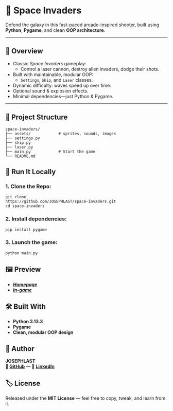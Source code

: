 # 👾 Space Invaders

Defend the galaxy in this fast-paced arcade-inspired shooter, built using **Python**, **Pygame**, and clean **OOP architecture**.

---


## 🎯 Overview

- Classic *Space Invaders* gameplay:
  - Control a laser cannon, destroy alien invaders, dodge their shots.
- Built with maintainable, modular OOP:
  - `Settings`, `Ship`, and `Laser` classes.
- Dynamic difficulty: waves speed up over time.
- Optional sound & explosion effects.
- Minimal dependencies—just Python & Pygame.

---


## 📁 Project Structure

```text
space-invaders/
├── assets/            # sprites, sounds, images
├── settings.py
├── ship.py
├── laser.py
├── main.py            # Start the game
└── README.md
```


## 🚀 Run It Locally

### 1. Clone the Repo:
```text
git clone    
https://github.com/JOSEPHLAST/space-invaders.git    
cd space-invaders
```  

### 2. Install dependencies:
```pip install pygame```

### 3. Launch the game:
```python main.py```


## 🖼️ Preview

- ***[Homepage](space-invaders-homepage.png)***    
- ***[In-game](space-invaders-in-game.png)***


## 🛠️ Built With

- **Python 3.13.3**    
- **Pygame**    
- **Clean, modular OOP design**    


## 📌 Author

**JOSEPHLAST**    
**🔗 [GitHub](https://github.com/JOSEPHLAST)** — **🔗 [LinkedIn](https://www.linkedin.com/in/josephlast-a-aaa813354/)**    


## 🏷️ License

Released under the **MIT License** — feel free to copy, tweak, and learn from it.
